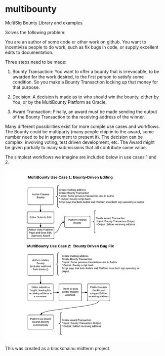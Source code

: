 # multibounty
MultiSig Bounty Library and examples

Solves the following problem:

You are an author of some code or other work on github.  You want to incentivize people to do work, such as fix bugs in code, or supply excellent edits to documentation.

Three steps need to be made:

1) Bounty Transaction: You want to offer a bounty that is irrevocable, to be awarded for the work desired, to the first person to satisfy some condition.  So you make a Bounty Transaction locking up that money for that purpose.  

2) Decision: A decision is made as to who should win the bounty, either by You, or by the MultiBounty Platform as Oracle.  

3) Award Transaction: Finally, an award must be made sending the output of the Bounty Transaction to the receiving address of the winner.

Many different possibilities exist for more comple use cases and workflows.  The Bounty could be multiparty (many people chip in to the award, some number need to be in agreement to present it).  The decision can be complex, involving voting, test driven development, etc.  The Award might be given partially to many submissions that all contribute some value.

The simplest workflows we imagine are included below in use cases 1 and 2.

![Simple Use Cases](./images/MultiBounty_Simple_UseCases.png)

This was created as a blockchainu midterm project.


